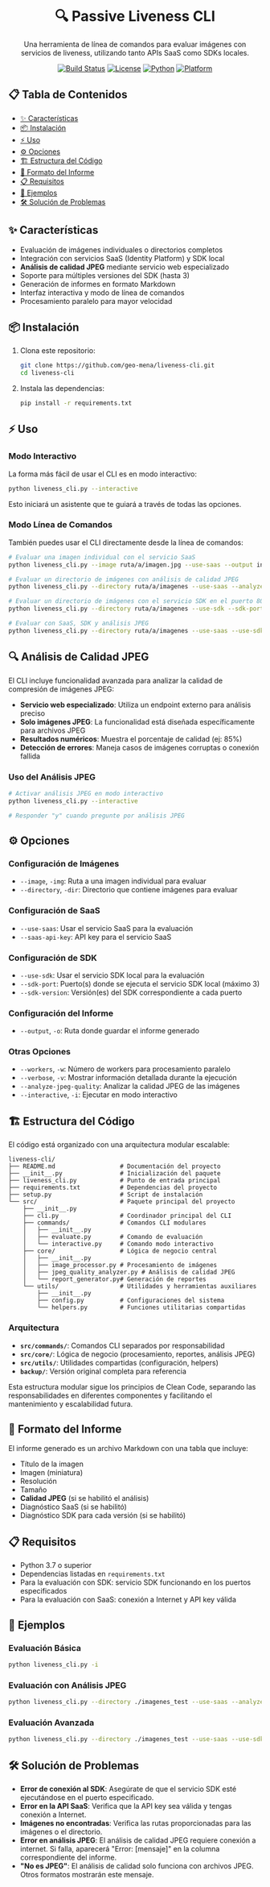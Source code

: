 <div align="center">

# 🔍 Passive Liveness CLI

Una herramienta de línea de comandos para evaluar imágenes con servicios de liveness, utilizando tanto APIs SaaS como SDKs locales.

[![Build Status](https://img.shields.io/badge/build-passing-brightgreen)](https://github.com/geo-mena/liveness-cli)
[![License](https://img.shields.io/badge/license-MIT-blue)](LICENSE)
[![Python](https://img.shields.io/badge/python-3.7%2B-blue)](https://python.org)
[![Platform](https://img.shields.io/badge/platform-Linux%20%7C%20macOS%20%7C%20Windows-lightgrey)](https://github.com/geo-mena/liveness-cli)

</div>

## 📋 Tabla de Contenidos
- [✨ Características](#-características)
- [📦 Instalación](#-instalación)
- [⚡ Uso](#-uso)
- [⚙️ Opciones](#️-opciones)
- [🏗️ Estructura del Código](#️-estructura-del-código)
- [📄 Formato del Informe](#-formato-del-informe)
- [📋 Requisitos](#-requisitos)
- [📸 Ejemplos](#-ejemplos)
- [🛠️ Solución de Problemas](#️-solución-de-problemas)

## ✨ Características

- Evaluación de imágenes individuales o directorios completos
- Integración con servicios SaaS (Identity Platform) y SDK local
- **Análisis de calidad JPEG** mediante servicio web especializado
- Soporte para múltiples versiones del SDK (hasta 3)
- Generación de informes en formato Markdown
- Interfaz interactiva y modo de línea de comandos
- Procesamiento paralelo para mayor velocidad

## 📦 Instalación

1. Clona este repositorio:
   ```bash
   git clone https://github.com/geo-mena/liveness-cli.git
   cd liveness-cli
   ```

2. Instala las dependencias:
   ```bash
   pip install -r requirements.txt
   ```

## ⚡ Uso

### Modo Interactivo

La forma más fácil de usar el CLI es en modo interactivo:

```bash
python liveness_cli.py --interactive
```

Esto iniciará un asistente que te guiará a través de todas las opciones.

### Modo Línea de Comandos

También puedes usar el CLI directamente desde la línea de comandos:

```bash
# Evaluar una imagen individual con el servicio SaaS
python liveness_cli.py --image ruta/a/imagen.jpg --use-saas --output informe.md

# Evaluar un directorio de imágenes con análisis de calidad JPEG
python liveness_cli.py --directory ruta/a/imagenes --use-saas --analyze-jpeg-quality --output informe.md

# Evaluar un directorio de imágenes con el servicio SDK en el puerto 8080
python liveness_cli.py --directory ruta/a/imagenes --use-sdk --sdk-port 8080 --sdk-version "6.12" --output informe.md

# Evaluar con SaaS, SDK y análisis JPEG
python liveness_cli.py --directory ruta/a/imagenes --use-saas --use-sdk --sdk-port 8080 9090 --sdk-version "6.12" "6.5" --analyze-jpeg-quality --output informe.md
```

## 🔍 Análisis de Calidad JPEG

El CLI incluye funcionalidad avanzada para analizar la calidad de compresión de imágenes JPEG:

- **Servicio web especializado**: Utiliza un endpoint externo para análisis preciso
- **Solo imágenes JPEG**: La funcionalidad está diseñada específicamente para archivos JPEG
- **Resultados numéricos**: Muestra el porcentaje de calidad (ej: 85%)
- **Detección de errores**: Maneja casos de imágenes corruptas o conexión fallida

### Uso del Análisis JPEG

```bash
# Activar análisis JPEG en modo interactivo
python liveness_cli.py --interactive

# Responder "y" cuando pregunte por análisis JPEG
```

## ⚙️ Opciones

### Configuración de Imágenes
- `--image`, `-img`: Ruta a una imagen individual para evaluar
- `--directory`, `-dir`: Directorio que contiene imágenes para evaluar

### Configuración de SaaS
- `--use-saas`: Usar el servicio SaaS para la evaluación
- `--saas-api-key`: API key para el servicio SaaS

### Configuración de SDK
- `--use-sdk`: Usar el servicio SDK local para la evaluación
- `--sdk-port`: Puerto(s) donde se ejecuta el servicio SDK local (máximo 3)
- `--sdk-version`: Versión(es) del SDK correspondiente a cada puerto

### Configuración del Informe
- `--output`, `-o`: Ruta donde guardar el informe generado

### Otras Opciones
- `--workers`, `-w`: Número de workers para procesamiento paralelo
- `--verbose`, `-v`: Mostrar información detallada durante la ejecución
- `--analyze-jpeg-quality`: Analizar la calidad JPEG de las imágenes
- `--interactive`, `-i`: Ejecutar en modo interactivo

## 🏗️ Estructura del Código

El código está organizado con una arquitectura modular escalable:

```shell
liveness-cli/
├── README.md                  # Documentación del proyecto
├── __init__.py                # Inicialización del paquete
├── liveness_cli.py            # Punto de entrada principal
├── requirements.txt           # Dependencias del proyecto
├── setup.py                   # Script de instalación
└── src/                       # Paquete principal del proyecto
    ├── __init__.py
    ├── cli.py                 # Coordinador principal del CLI
    ├── commands/              # Comandos CLI modulares
    │   ├── __init__.py
    │   ├── evaluate.py        # Comando de evaluación
    │   └── interactive.py     # Comando modo interactivo
    ├── core/                  # Lógica de negocio central
    │   ├── __init__.py
    │   ├── image_processor.py # Procesamiento de imágenes
    │   ├── jpeg_quality_analyzer.py # Análisis de calidad JPEG
    │   └── report_generator.py# Generación de reportes
    └── utils/                 # Utilidades y herramientas auxiliares
        ├── __init__.py
        ├── config.py          # Configuraciones del sistema
        └── helpers.py         # Funciones utilitarias compartidas
```

### Arquitectura

- **`src/commands/`**: Comandos CLI separados por responsabilidad
- **`src/core/`**: Lógica de negocio (procesamiento, reportes, análisis JPEG)
- **`src/utils/`**: Utilidades compartidas (configuración, helpers)
- **`backup/`**: Versión original completa para referencia

Esta estructura modular sigue los principios de Clean Code, separando las responsabilidades en diferentes componentes y facilitando el mantenimiento y escalabilidad futura.

## 📄 Formato del Informe

El informe generado es un archivo Markdown con una tabla que incluye:

- Título de la imagen
- Imagen (miniatura)
- Resolución
- Tamaño
- **Calidad JPEG** (si se habilitó el análisis)
- Diagnóstico SaaS (si se habilitó)
- Diagnóstico SDK para cada versión (si se habilitó)

## 📋 Requisitos

- Python 3.7 o superior
- Dependencias listadas en `requirements.txt`
- Para la evaluación con SDK: servicio SDK funcionando en los puertos especificados
- Para la evaluación con SaaS: conexión a Internet y API key válida

## 📸 Ejemplos

### Evaluación Básica
```bash
python liveness_cli.py -i
```

### Evaluación con Análisis JPEG
```bash
python liveness_cli.py --directory ./imagenes_test --use-saas --analyze-jpeg-quality --output ./informes/informe_jpeg.md
```

### Evaluación Avanzada
```bash
python liveness_cli.py --directory ./imagenes_test --use-saas --use-sdk --sdk-port 8080 9090 --sdk-version "6.12" "6.5" --analyze-jpeg-quality --output ./informes/informe_$(date +%Y%m%d).md --workers 10 --verbose
```

## 🛠️ Solución de Problemas

- **Error de conexión al SDK**: Asegúrate de que el servicio SDK esté ejecutándose en el puerto especificado.
- **Error en la API SaaS**: Verifica que la API key sea válida y tengas conexión a Internet.
- **Imágenes no encontradas**: Verifica las rutas proporcionadas para las imágenes o el directorio.
- **Error en análisis JPEG**: El análisis de calidad JPEG requiere conexión a internet. Si falla, aparecerá "Error: [mensaje]" en la columna correspondiente del informe.
- **"No es JPEG"**: El análisis de calidad solo funciona con archivos JPEG. Otros formatos mostrarán este mensaje.
